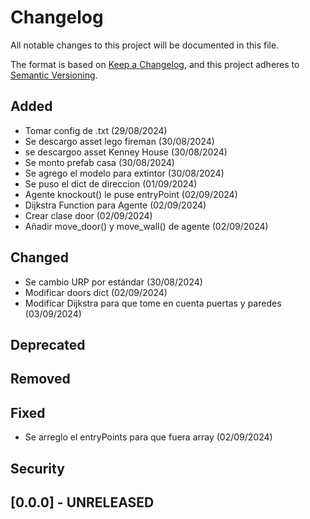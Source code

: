 # Changelog

All notable changes to this project will be documented in this file.

The format is based on [Keep a Changelog](https://keepachangelog.com/en/1.1.0/),
and this project adheres to [Semantic Versioning](https://semver.org/spec/v2.0.0.html).

## Added

- Tomar config de .txt (29/08/2024)
- Se descargo asset lego fireman (30/08/2024)
- se descargoo asset Kenney House (30/08/2024)
- Se monto prefab casa (30/08/2024)
- Se agrego el modelo para extintor (30/08/2024)
- Se puso el dict de direccion (01/09/2024)
- Agente knockout() le puse entryPoint (02/09/2024)
- Dijkstra Function para Agente (02/09/2024)
- Crear clase door (02/09/2024)
- Añadir move_door() y move_wall() de agente (02/09/2024)

## Changed

- Se cambio URP por estándar (30/08/2024)
- Modificar doors dict (02/09/2024)
- Modificar Dijkstra para que tome en cuenta puertas y paredes (03/09/2024)

## Deprecated

## Removed

## Fixed
- Se arreglo el entryPoints para que fuera array (02/09/2024)

## Security

## [0.0.0] - UNRELEASED
